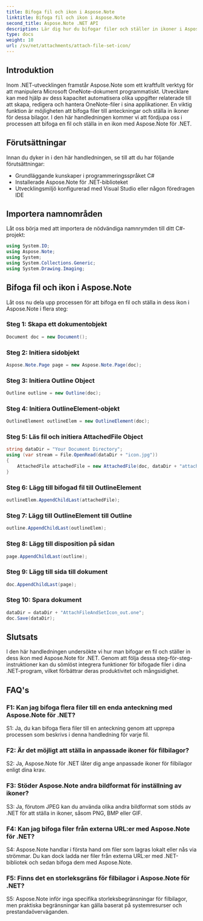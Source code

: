 ```yaml
---
title: Bifoga fil och ikon i Aspose.Note
linktitle: Bifoga fil och ikon i Aspose.Note
second_title: Aspose.Note .NET API
description: Lär dig hur du bifogar filer och ställer in ikoner i Aspose.Note för .NET. Förbättra dina .NET-applikationer med denna steg-för-steg handledning.
type: docs
weight: 10
url: /sv/net/attachments/attach-file-set-icon/
---
```

## Introduktion

Inom .NET-utvecklingen framstår Aspose.Note som ett kraftfullt verktyg för att manipulera Microsoft OneNote-dokument programmatiskt. Utvecklare kan med hjälp av dess kapacitet automatisera olika uppgifter relaterade till att skapa, redigera och hantera OneNote-filer i sina applikationer. En viktig funktion är möjligheten att bifoga filer till anteckningar och ställa in ikoner för dessa bilagor. I den här handledningen kommer vi att fördjupa oss i processen att bifoga en fil och ställa in en ikon med Aspose.Note för .NET.

## Förutsättningar

Innan du dyker in i den här handledningen, se till att du har följande förutsättningar:

- Grundläggande kunskaper i programmeringsspråket C#
- Installerade Aspose.Note för .NET-biblioteket
- Utvecklingsmiljö konfigurerad med Visual Studio eller någon föredragen IDE

## Importera namnområden

Låt oss börja med att importera de nödvändiga namnrymden till ditt C#-projekt:

```csharp
using System.IO;
using Aspose.Note;
using System;
using System.Collections.Generic;
using System.Drawing.Imaging;
```

## Bifoga fil och ikon i Aspose.Note

Låt oss nu dela upp processen för att bifoga en fil och ställa in dess ikon i Aspose.Note i flera steg:

### Steg 1: Skapa ett dokumentobjekt

```csharp
Document doc = new Document();
```

### Steg 2: Initiera sidobjekt

```csharp
Aspose.Note.Page page = new Aspose.Note.Page(doc);
```

### Steg 3: Initiera Outline Object

```csharp
Outline outline = new Outline(doc);
```

### Steg 4: Initiera OutlineElement-objekt

```csharp
OutlineElement outlineElem = new OutlineElement(doc);
```

### Steg 5: Läs fil och initiera AttachedFile Object

```csharp
string dataDir = "Your Document Directory";
using (var stream = File.OpenRead(dataDir + "icon.jpg"))
{
    AttachedFile attachedFile = new AttachedFile(doc, dataDir + "attachment.txt", stream, ImageFormat.Jpeg);
}
```

### Steg 6: Lägg till bifogad fil till OutlineElement

```csharp
outlineElem.AppendChildLast(attachedFile);
```

### Steg 7: Lägg till OutlineElement till Outline

```csharp
outline.AppendChildLast(outlineElem);
```

### Steg 8: Lägg till disposition på sidan

```csharp
page.AppendChildLast(outline);
```

### Steg 9: Lägg till sida till dokument

```csharp
doc.AppendChildLast(page);
```

### Steg 10: Spara dokument

```csharp
dataDir = dataDir + "AttachFileAndSetIcon_out.one";
doc.Save(dataDir);
```

## Slutsats

I den här handledningen undersökte vi hur man bifogar en fil och ställer in dess ikon med Aspose.Note för .NET. Genom att följa dessa steg-för-steg-instruktioner kan du sömlöst integrera funktioner för bifogade filer i dina .NET-program, vilket förbättrar deras produktivitet och mångsidighet.

## FAQ's

### F1: Kan jag bifoga flera filer till en enda anteckning med Aspose.Note för .NET?

S1: Ja, du kan bifoga flera filer till en anteckning genom att upprepa processen som beskrivs i denna handledning för varje fil.

### F2: Är det möjligt att ställa in anpassade ikoner för filbilagor?

S2: Ja, Aspose.Note för .NET låter dig ange anpassade ikoner för filbilagor enligt dina krav.

### F3: Stöder Aspose.Note andra bildformat för inställning av ikoner?

S3: Ja, förutom JPEG kan du använda olika andra bildformat som stöds av .NET för att ställa in ikoner, såsom PNG, BMP eller GIF.

### F4: Kan jag bifoga filer från externa URL:er med Aspose.Note för .NET?

S4: Aspose.Note handlar i första hand om filer som lagras lokalt eller nås via strömmar. Du kan dock ladda ner filer från externa URL:er med .NET-bibliotek och sedan bifoga dem med Aspose.Note.

### F5: Finns det en storleksgräns för filbilagor i Aspose.Note för .NET?

S5: Aspose.Note inför inga specifika storleksbegränsningar för filbilagor, men praktiska begränsningar kan gälla baserat på systemresurser och prestandaöverväganden.